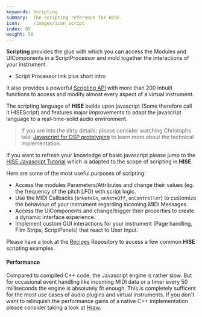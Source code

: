 ```yaml
---
keywords: Scripting
summary:  The scripting reference for HISE.
icon:     /images/icon_script
index: 05
weight: 50
---
```



**Scripting** provides the glue with which you can access the Modules and UIComponents in a ScriptProcessor and mold together the interactions of your instrument.


- Script Processor link plus short intro


It also provides a powerful [Scripting API](scripting.html#Scripting-API) with more than 200 inbuilt functions to access and modify almost every aspect of a virtual instrument. 

The scripting language of **HISE** builds upon javascript (Some therefore call it HISEScript) and features major improvements to adapt the javascript language to a real-time-solid audio environment. 

> If you are into the dirty details; please consider watching Christophs talk: [Javascript for DSP prototyping](https://www.youtube.com/watch?v=fV9hOZrNO_g) to learn more about the technical implementation.

If you want to refresh your knowledge of basic javascript please jump to the [HISE Javascript Tutorial](scripting.html#HISE-Javascript-Tutorial) which is adapted to the scope of scripting in **HISE**.

Here are some of the most useful purposes of scripting:

- Access the modules Parameters/Attributes and change their values (eg. the frequency of the pitch LFO) with script logic.
- Use the MIDI Callbacks (`onNoteOn`, `onNoteOff`, `onController`) to customize the behaviour of your instrument regarding incoming MIDI Messages.
- Access the UIComponents and change/trigger their properties to create a dynamic interface experience.
- Implement custom GUI interactions for your instrument (Page handling, Film Strips, ScriptPanels) that react to User Input.

Please have a look at the [Recipes](../recipes/) Repository to access a few common **HISE** scripting examples.


#### Performance

Compared to compiled C++ code, the Javascript engine is rather slow. But for occasional event handling like incoming MIDI data or a timer every 50 milliseconds the engine is absolutely fit enough. This is completely sufficent for the most use cases of audio plugins and virtual instruments. If you don't want to relinquish the performance gains of a native C++ implementation please consider taking a look at [Hraw](hraw.html).
